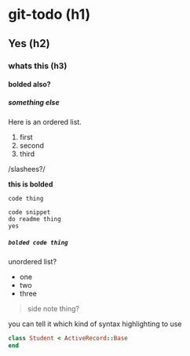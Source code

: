 # git-todo (h1)

## Yes (h2)

### whats this (h3)

#### bolded also?

##### something else

Here is an ordered list.
1.  first
2. second
3. third

/slashees?/

**this is bolded**

`code thing`

```
code snippet
do readme thing
yes
```

##### `bolded code thing`

unordered list?
* one
* two
* three

> side note thing?

you can tell it which kind of syntax highlighting to use
```ruby
class Student < ActiveRecord::Base
end
```
